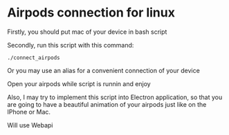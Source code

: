 # Airpods connection for linux

Firstly, you should put mac of your device in bash script

Secondly, run this script with this command:

```
./connect_airpods
```

Or you may use an alias for a convenient connection of your device

Open your airpods while script is runnin and enjoy

Also, I may try to implement this script into Electron application, so that you are going to have a beautiful animation of your airpods just like on the IPhone or Mac. 

Will use Webapi